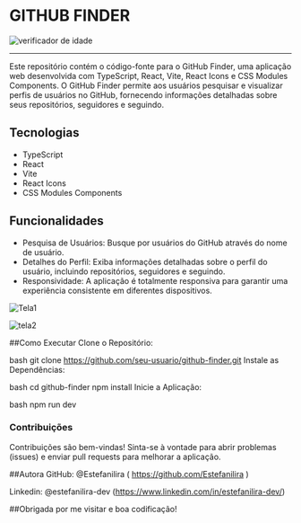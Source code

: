 # GITHUB FINDER

![verificador de idade](https://github.com/Estefanilira/Github-finder/assets/126111557/787d1270-63ab-4966-8b46-104171ee1757)

<hr>
Este repositório contém o código-fonte para o GitHub Finder, uma aplicação web desenvolvida com TypeScript, React, Vite, React Icons e CSS Modules Components. 
O GitHub Finder permite aos usuários pesquisar e visualizar perfis de usuários no GitHub, fornecendo informações detalhadas sobre seus repositórios, seguidores e seguindo.


## Tecnologias 
* TypeScript
* React
* Vite
* React Icons
* CSS Modules Components


## Funcionalidades

* Pesquisa de Usuários: Busque por usuários do GitHub através do nome de usuário.
* Detalhes do Perfil: Exiba informações detalhadas sobre o perfil do usuário, incluindo repositórios, seguidores e seguindo.
* Responsividade: A aplicação é totalmente responsiva para garantir uma experiência consistente em diferentes dispositivos.

![Tela1](https://github.com/Estefanilira/Github-finder/assets/126111557/20214fdd-d021-4176-a382-d58bc49fe16a)

![tela2](https://github.com/Estefanilira/Github-finder/assets/126111557/2c8feb38-2df5-46ed-bfb1-f6204254d448)


##Como Executar
Clone o Repositório:

bash
git clone https://github.com/seu-usuario/github-finder.git
Instale as Dependências:

bash
cd github-finder
npm install
Inicie a Aplicação:

bash
npm run dev


### Contribuições
Contribuições são bem-vindas! Sinta-se à vontade para abrir problemas (issues) e enviar pull requests para melhorar a aplicação.


##Autora
GitHub: @Estefanilira ( https://github.com/Estefanilira )

Linkedin: @estefanilira-dev (https://www.linkedin.com/in/estefanilira-dev/)

##Obrigada por me visitar e boa codificação!
